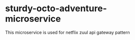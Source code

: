 # sturdy-octo-adventure-microservice
This microservice is used for netflix zuul api gateway pattern
